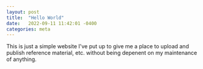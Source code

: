 ```yaml
---
layout: post
title:  "Hello World"
date:   2022-09-11 11:42:01 -0400
categories: meta
---
```


This is just a simple website I've put up to give me a place to
upload and publish reference material, etc. without being depenent
on my maintenance of anything.